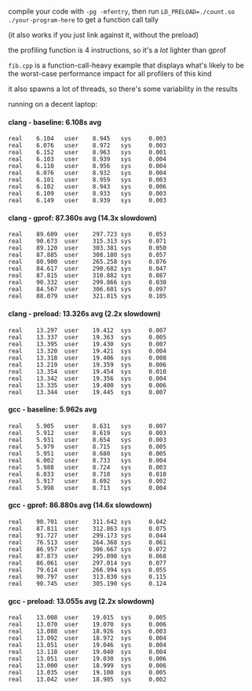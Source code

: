compile your code with `-pg -mfentry`, then run
`LD_PRELOAD=./count.so ./your-program-here` to get a function call tally

(it also works if you just link against it, without the preload)

the profiling function is 4 instructions, so it's a *lot* lighter than gprof



`fib.cpp` is a function-call-heavy example that displays what's likely to be
the worst-case performance impact for all profilers of this kind

it also spawns a lot of threads, so there's some variability in the results



running on a decent laptop:


#### clang - baseline: 6.108s avg
```
real    6.104   user    8.945   sys     0.003
real    6.076   user    8.972   sys     0.003
real    6.152   user    8.963   sys     0.001
real    6.103   user    8.939   sys     0.004
real    6.110   user    8.956   sys     0.004
real    6.076   user    8.932   sys     0.004
real    6.101   user    8.959   sys     0.003
real    6.102   user    8.943   sys     0.006
real    6.109   user    8.933   sys     0.003
real    6.149   user    8.939   sys     0.003
```
#### clang - gprof: 87.360s avg (14.3x slowdown)
```
real    89.609  user    297.723 sys     0.053
real    90.673  user    315.313 sys     0.071
real    89.120  user    303.381 sys     0.050
real    87.885  user    308.180 sys     0.057
real    80.900  user    265.258 sys     0.076
real    84.617  user    290.682 sys     0.047
real    87.815  user    310.882 sys     0.087
real    90.332  user    299.866 sys     0.030
real    84.567  user    306.601 sys     0.097
real    88.079  user    321.815 sys     0.105
```
#### clang - preload: 13.326s avg (2.2x slowdown)
```
real    13.297  user    19.412  sys     0.007
real    13.337  user    19.363  sys     0.005
real    13.395  user    19.430  sys     0.007
real    13.320  user    19.421  sys     0.004
real    13.318  user    19.406  sys     0.008
real    13.219  user    19.359  sys     0.006
real    13.354  user    19.454  sys     0.010
real    13.342  user    19.356  sys     0.004
real    13.335  user    19.400  sys     0.006
real    13.344  user    19.445  sys     0.007
```

#### gcc - baseline: 5.962s avg
```
real    5.905   user    8.631   sys     0.007
real    5.912   user    8.619   sys     0.003
real    5.931   user    8.654   sys     0.003
real    5.979   user    8.715   sys     0.005
real    5.951   user    8.680   sys     0.005
real    6.002   user    8.733   sys     0.004
real    5.988   user    8.724   sys     0.003
real    6.033   user    8.710   sys     0.010
real    5.917   user    8.692   sys     0.002
real    5.998   user    8.713   sys     0.004
```
#### gcc - gprof: 86.880s avg (14.6x slowdown)
```
real    90.701  user    311.642 sys     0.042
real    87.811  user    312.863 sys     0.075
real    91.727  user    299.173 sys     0.044
real    76.513  user    264.368 sys     0.061
real    86.957  user    306.667 sys     0.072
real    87.873  user    295.090 sys     0.068
real    86.061  user    297.014 sys     0.077
real    79.614  user    266.994 sys     0.055
real    90.797  user    313.830 sys     0.115
real    90.745  user    305.190 sys     0.124
```
#### gcc - preload: 13.055s avg (2.2x slowdown)
```
real    13.008  user    19.015  sys     0.005
real    13.070  user    19.070  sys     0.006
real    13.088  user    18.926  sys     0.003
real    13.092  user    18.972  sys     0.004
real    13.051  user    19.046  sys     0.004
real    13.118  user    19.040  sys     0.004
real    13.051  user    19.030  sys     0.006
real    13.000  user    18.999  sys     0.006
real    13.035  user    19.100  sys     0.005
real    13.042  user    18.905  sys     0.002
```
